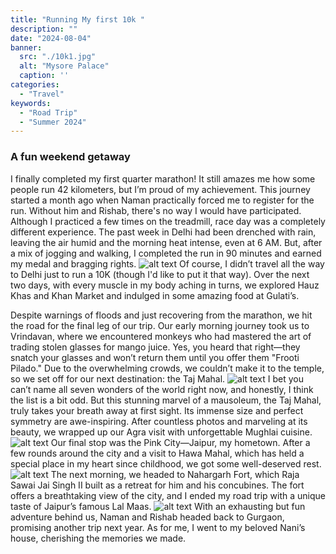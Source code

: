 ```yaml
---
title: "Running My first 10k "
description: ""
date: "2024-08-04"
banner:
  src: "./10k1.jpg"
  alt: "Mysore Palace"
  caption: ''
categories:
  - "Travel"
keywords:
  - "Road Trip"
  - "Summer 2024"
---
```


### A fun weekend getaway

I finally completed my first quarter marathon! It still amazes me how some people run 42 kilometers, but I’m proud of my achievement. This journey started a month ago when Naman practically forced me to register for the run. Without him and Rishab, there's no way I would have participated. Although I practiced a few times on the treadmill, race day was a completely different experience. The past week in Delhi had been drenched with rain, leaving the air humid and the morning heat intense, even at 6 AM. But, after a mix of jogging and walking, I completed the run in 90 minutes and earned my medal and bragging rights.
![alt text](10k6.jpg)
Of course, I didn’t travel all the way to Delhi just to run a 10K (though I'd like to put it that way). Over the next two days, with every muscle in my body aching in turns, we explored Hauz Khas and Khan Market and indulged in some amazing food at Gulati’s.

Despite warnings of floods and just recovering from the marathon, we hit the road for the final leg of our trip. Our early morning journey took us to Vrindavan, where we encountered monkeys who had mastered the art of trading stolen glasses for mango juice. Yes, you heard that right—they snatch your glasses and won’t return them until you offer them "Frooti Pilado." Due to the overwhelming crowds, we couldn’t make it to the temple, so we set off for our next destination: the Taj Mahal.
![alt text](10k4.jpg)
I bet you can’t name all seven wonders of the world right now, and honestly, I think the list is a bit odd. But this stunning marvel of a mausoleum, the Taj Mahal, truly takes your breath away at first sight. Its immense size and perfect symmetry are awe-inspiring. After countless photos and marveling at its beauty, we wrapped up our Agra visit with unforgettable Mughlai cuisine.
![alt text](10k2.jpg)
Our final stop was the Pink City—Jaipur, my hometown. After a few rounds around the city and a visit to Hawa Mahal, which has held a special place in my heart since childhood, we got some well-deserved rest.
![alt text](10k3.jpg)
The next morning, we headed to Nahargarh Fort, which Raja Sawai Jai Singh II built as a retreat for him and his concubines. The fort offers a breathtaking view of the city, and I ended my road trip with a unique taste of Jaipur’s famous Lal Maas.
![alt text](10k5.jpg)
With an exhausting but fun adventure behind us, Naman and Rishab headed back to Gurgaon, promising another trip next year. As for me, I went to my beloved Nani’s house, cherishing the memories we made.
